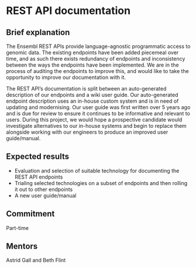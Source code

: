 # REST API documentation

## Brief explanation

The Ensembl REST APIs provide language-agnostic programmatic access to genomic data. The existing endpoints have been added piecemeal over time, and as such there exists redundancy of endpoints and inconsistency between the ways the endpoints have been implemented. We are in the process of auditing the endpoints to improve this, and would like to take the opportunity to improve our documentation with it.

The REST API’s documentation is split between an auto-generated description of our endpoints and a wiki user guide. Our auto-generated endpoint description uses an in-house custom system and is in need of updating and modernising. Our user guide was first written over 5 years ago and is due for review to ensure it continues to be informative and relevant to users. During this project, we would hope a prospective candidate would investigate alternatives to our in-house systems and begin to replace them alongside working with our engineers to produce an improved user guide/manual.

## Expected results

* Evaluation and selection of suitable technology for documenting the REST API endpoints
* Trialing selected technologies on a subset of endpoints and then rolling it out to other endpoints
* A new user guide/manual

## Commitment

Part-time

## Mentors

Astrid Gall and Beth Flint
